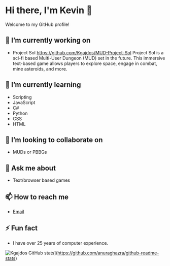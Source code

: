 # Hi there, I'm Kevin 👋

Welcome to my GitHub profile!

## 🔭 I’m currently working on
- Project Sol https://github.com/Kgajdos/MUD-Project-Sol
Project Sol is a sci-fi based Multi-User Dungeon (MUD) set in the future. This immersive text-based game allows players to explore space, engage in combat, mine asteroids, and more.

## 🌱 I’m currently learning
- Scripting
- JavaScript
- C#
- Python
- CSS
- HTML

## 👯 I’m looking to collaborate on
- MUDs or PBBGs

## 💬 Ask me about
- Text/browser based games

## 📫 How to reach me
- [Email](mailto:kgajdos71@gmail.com)

## ⚡ Fun fact
- I have over 25 years of computer experience.

![Kgajdos GitHub stats](https://github-readme-stats.vercel.app/api?username=kgajdos)](https://github.com/anuraghazra/github-readme-stats)

<!---
Kgajdos/Kgajdos is a ✨ special ✨ repository because its `README.md` (this file) appears on your GitHub profile.
You can click the Preview link to take a look at your changes.
--->
